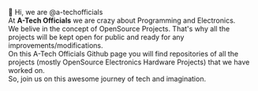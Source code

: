 👋 Hi, we are @a-techofficials</br>
At <strong>A-Tech Officials</strong> we are crazy about Programming and Electronics.</br>
We belive in the concept of OpenSource Projects. That's why all the projects will be kept open for public and ready for any improvements/modifications.</br>
On this A-Tech Officials Github page you will find repositories of all the projects (mostly OpenSource Electronics Hardware Projects) that we have worked on.</br> 
So, join us on this awesome journey of tech and imagination.

<!---
a-techofficials/a-techofficials is a ✨ special ✨ repository because its `README.md` (this file) appears on your GitHub profile.
You can click the Preview link to take a look at your changes.
--->
